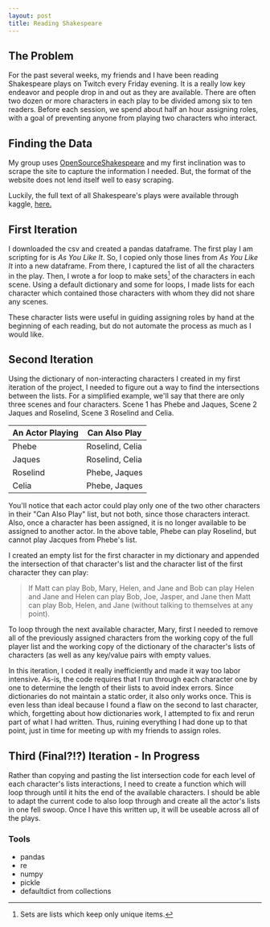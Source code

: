 ```yaml
---
layout: post
title: Reading Shakespeare
---
```

## The Problem

For the past several weeks, my friends and I have been reading Shakespeare plays on Twitch every Friday evening. It is a really low key endeavor and people drop in and out as they are available. There are often two dozen or more characters in each play to be divided among six to ten readers. Before each session, we spend about half an hour assigning roles, with a goal of preventing anyone from playing two characters who interact.

## Finding the Data

My group uses [OpenSourceShakespeare](https://www.opensourceshakespeare.org/views/plays/playmenu.php?WorkID=asyoulikeit) and my first inclination was to scrape the site to capture the information I needed. But, the format of the website does not lend itself well to easy scraping.

Luckily, the full text of all Shakespeare's plays were available through kaggle, [here.](https://www.kaggle.com/kingburrito666/shakespeare-plays)

## First Iteration

I downloaded the csv and created a pandas dataframe. The first play I am scripting for is *As You Like It*. So, I copied only those lines from *As You Like It* into a new dataframe. From there, I captured the list of all the characters in the play.  Then, I wrote a for loop to make sets[^fn-sets_explanation] of the characters in each scene. Using a default dictionary and some for loops, I made lists for each character which contained those characters with whom they did not share any scenes.

These character lists were useful in guiding assigning roles by hand at the beginning of each reading, but do not automate the process as much as I would like.

## Second Iteration

Using the dictionary of non-interacting characters I created in my first iteration of the project, I needed to figure out a way to find the intersections between the lists.  For a simplified example, we'll say that there are only three scenes and four characters.  Scene 1 has Phebe and Jaques, Scene 2 Jaques and Roselind, Scene 3 Roselind and Celia.

<table>
  <thead>
    <tr>
      <th>An Actor Playing</th>
      <th>Can Also Play</th>
    </tr>
  </thead>
  <tbody>
    <tr>
      <td>Phebe</td>
      <td>Roselind, Celia</td>
    </tr>
    <tr>
      <td>Jaques</td>
      <td>Roselind, Celia</td>
    </tr>
    <tr>
      <td>Roselind</td>
      <td>Phebe, Jaques</td>
    </tr>
    <tr>
      <td>Celia</td>
      <td>Phebe, Jaques</td>
    </tr>
  </tbody>
</table>

You'll notice that each actor could play only one of the two other characters in their "Can Also Play" list, but not both, since those characters interact.  Also, once a character has been assigned, it is no longer available to be assigned to another actor.  In the above table, Phebe can play Roselind, but cannot play Jacques from Phebe's list.  

I created an empty list for the first character in my dictionary and appended the intersection of that character's list and the character list of the first character they can play:

> If Matt can play Bob, Mary, Helen, and Jane
> and Bob can play Helen and Jane
> and Helen can play Bob, Joe, Jasper, and Jane
> then Matt can play Bob, Helen, and Jane (without talking to themselves at any point).

To loop through the next available character, Mary, first I needed to remove all of the previously assigned characters from the working copy of the full player list and the working copy of the dictionary of the character's lists of characters (as well as any key/value pairs with empty values.

In this iteration, I coded it really inefficiently and made it way too labor intensive.  As-is, the code requires that I run through each character one by one to determine the length of their lists to avoid index errors.  Since dictionaries do not maintain a static order, it also only works once.  This is even less than ideal because I found a flaw on the second to last character, which, forgetting about how dictionaries work, I attempted to fix and rerun part of what I had written.  Thus, ruining everything I had done up to that point, just in time for meeting up with my friends to assign roles.

##  Third (Final?!?) Iteration - In Progress

Rather than copying and pasting the list intersection code for each level of each character's lists interactions, I need to create a function which will loop through until it hits the end of the available characters.  I should be able to adapt the current code to also loop through and create all the actor's lists in one fell swoop.  Once I have this written up, it will be useable across all of the plays.

### Tools
* pandas
* re
* numpy
* pickle
* defaultdict from collections



[^fn-sets_explanation]: Sets are lists which keep only unique items.